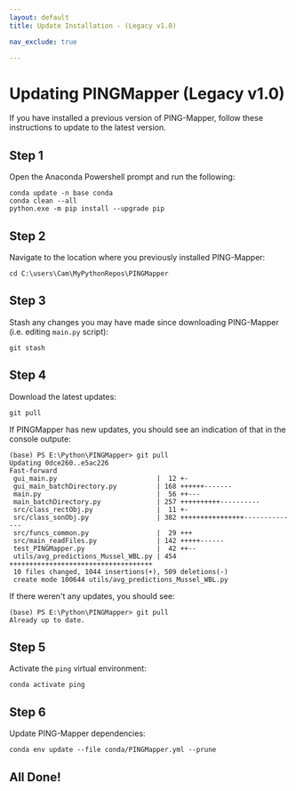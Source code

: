 ```yaml
---
layout: default
title: Update Installation - (Legacy v1.0)

nav_exclude: true

---
```


# Updating PINGMapper (Legacy v1.0)

If you have installed a previous version of PING-Mapper, follow these instructions to update to the latest version.

## Step 1

Open the Anaconda Powershell prompt and run the following:
```
conda update -n base conda
conda clean --all
python.exe -m pip install --upgrade pip
```

## Step 2

Navigate to the location where you previously installed PING-Mapper:
```
cd C:\users\Cam\MyPythonRepos\PINGMapper
``` 

## Step 3

Stash any changes you may have made since downloading PING-Mapper (i.e. editing `main.py` script):
```
git stash
```

## Step 4

Download the latest updates:

```
git pull
```


If PINGMapper has new updates, you should see an indication of that in the console outpute:
```
(base) PS E:\Python\PINGMapper> git pull
Updating 0dce260..e5ac226
Fast-forward
 gui_main.py                         |  12 +-
 gui_main_batchDirectory.py          | 168 ++++++-------
 main.py                             |  56 ++---
 main_batchDirectory.py              | 257 ++++++++++----------
 src/class_rectObj.py                |  11 +-
 src/class_sonObj.py                 | 382 ++++++++++++++++--------------
 src/funcs_common.py                 |  29 +++
 src/main_readFiles.py               | 142 +++++------
 test_PINGMapper.py                  |  42 ++--
 utils/avg_predictions_Mussel_WBL.py | 454 ++++++++++++++++++++++++++++++++++++
 10 files changed, 1044 insertions(+), 509 deletions(-)
 create mode 100644 utils/avg_predictions_Mussel_WBL.py
 ```

 If there weren't any updates, you should see:
 ```
(base) PS E:\Python\PINGMapper> git pull
Already up to date.
 ```


## Step 5

Activate the `ping` virtual environment:

```
conda activate ping
```

## Step 6

Update PING-Mapper dependencies:

```
conda env update --file conda/PINGMapper.yml --prune
```

## All Done!
